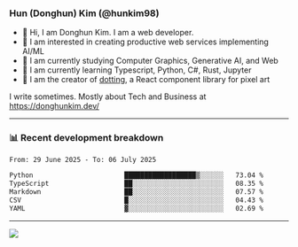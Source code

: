 ### Hun (Donghun) Kim (@hunkim98)

- 👋 Hi, I am Donghun Kim. I am a web developer. 
- 🤔 I am interested in creating productive web services implementing AI/ML
- 🔭 I am currently studying Computer Graphics, Generative AI, and Web 
- 🌱 I am currently learning Typescript, Python, C#, Rust, Jupyter
- 🎨 I am the creator of [dotting](https://github.com/hunkim98/dotting), a React component library for pixel art

I write sometimes. Mostly about Tech and Business at https://donghunkim.dev/

---
### 📊 Recent development breakdown
<!--START_SECTION:waka-->

```txt
From: 29 June 2025 - To: 06 July 2025

Python                       ██████████████████▒░░░░░░   73.04 %
TypeScript                   ██░░░░░░░░░░░░░░░░░░░░░░░   08.35 %
Markdown                     ██░░░░░░░░░░░░░░░░░░░░░░░   07.57 %
CSV                          █░░░░░░░░░░░░░░░░░░░░░░░░   04.43 %
YAML                         ▓░░░░░░░░░░░░░░░░░░░░░░░░   02.69 %
```

<!--END_SECTION:waka-->
---

<!-- <div align='center'> -->
  <img align="center" src="https://github-readme-stats.vercel.app/api?username=hunkim98&theme=dark&show_icons=true"/>
<!-- </div> -->
<!--
**hunkim98/hunkim98** is a ✨ _special_ ✨ repository because its `README.md` (this file) appears on your GitHub profile.

Here are some ideas to get you started:

- 🔭 I’m currently working on ...
- 🌱 I’m currently learning ...
- 👯 I’m looking to collaborate on ...
- 🤔 I’m looking for help with ...
- 💬 Ask me about ...
- 📫 How to reach me: ...
- 😄 Pronouns: ...
- ⚡ Fun fact: ...
-->
